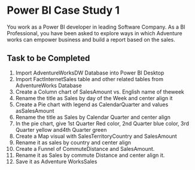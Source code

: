 # Power BI Case Study 1
You work as a Power BI developer in leading Software Company. As a BI Professional, you have
been asked to explore ways in which Adventure works can empower business and build a report
based on the sales.  
## Task to be Completed
1) Import AdventureWorksDW Database into Power BI Desktop
2) Import FactInternetSales table and other related tables from AdventureWorks
Database
3) Create a Column chart of SalesAmount vs. English name of theweek
4) Rename the title as Sales by day of the Week and center align it
5) Create a Pie chart with legend as CalendarQuarter and values asSalesAmount
6) Rename the title as Sales by Calendar Quarter and center align
7) In the pie chart, give 1st Quarter Red color, 2nd Quarter blue color, 3rd Quarter yellow
and4th Quarter green
8) Create a Map visual with SalesTerritoryCountry and SalesAmount
9) Rename it as sales by country and center align
10) Create a Funnel of CommuteDistance and SalesAmount.  
11) Rename it as Sales by commute Distance and center align it.  
12) Save it as Adventure WorksSales
